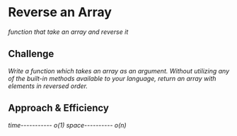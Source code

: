# Reverse an Array

*function that take an array and reverse it*

## Challenge
*Write a function which takes an array as an argument. Without utilizing any of the built-in methods available to your language, return an array with elements in reversed order.*

## Approach & Efficiency
*time----------- o(1)*
*space---------- o(n)*
